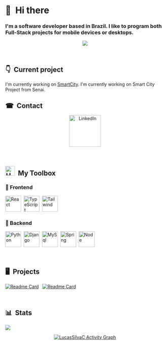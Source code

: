 # 👋 &nbsp;Hi there

<h3>I'm a software developer based in Brazil. I like to program both Full-Stack projects for mobile devices or desktops.</h3>

<div align="center">
   <img src="https://64.media.tumblr.com/6817bc1e7a8566924b4b2503a9ee4032/1eec2c221201275f-26/s640x960/4f6dffe3c2334ed1750917f9f0caa3ebc05c15a3.gif">
</div>

&nbsp;

## 👇 &nbsp;Current project

I'm currently working on [SmartCity](https://github.com/LucasSilvaC/SmartCity). I'm currently working on Smart City Project from Senai.

## ☎ &nbsp;Contact
<p align="center">
  <a href="https://www.linkedin.com/in/lucas-silva-64a715269/" target="_blank">
    <img src="https://cdn.jsdelivr.net/gh/devicons/devicon@latest/icons/linkedin/linkedin-original.svg" alt="LinkedIn" width="100" height="100"/>
  </a>
</p>

&nbsp;

## <img src="https://raw.githubusercontent.com/Tarikul-Islam-Anik/Animated-Fluent-Emojis/master/Emojis/Objects/Hammer%20and%20Wrench.png" alt="Hammer and Wrench" width="30" height="30" /> &nbsp;My Toolbox 
### 🔹 Frontend  
<img src="https://cdn.jsdelivr.net/gh/devicons/devicon@latest/icons/react/react-original.svg" alt="React" width="50" height="50"/>&nbsp;
<img src="https://cdn.jsdelivr.net/gh/devicons/devicon@latest/icons/typescript/typescript-original.svg" alt="TypeScript" width="50" height="50"/>&nbsp;
<img src="https://cdn.jsdelivr.net/gh/devicons/devicon@latest/icons/tailwindcss/tailwindcss-original.svg" alt="Tailwind" width="50" height="50"/>       

### 🔹 Backend
<img src="https://cdn.jsdelivr.net/gh/devicons/devicon@latest/icons/python/python-original.svg" alt="Python" width="50" height="50"/>&nbsp;
<img src="https://cdn.jsdelivr.net/gh/devicons/devicon@latest/icons/django/django-plain.svg" alt="Django" width="50" height="50"/>&nbsp;
<img src="https://cdn.jsdelivr.net/gh/devicons/devicon@latest/icons/mysql/mysql-original.svg" alt="MySql" width="50" height="50"/>&nbsp;
<img src="https://cdn.jsdelivr.net/gh/devicons/devicon@latest/icons/spring/spring-original.svg"  alt="Spring" width="50" height="50"/>&nbsp;
<img src="https://cdn.jsdelivr.net/gh/devicons/devicon@latest/icons/nodejs/nodejs-line.svg" alt="Node" width="50" height="50"/>&nbsp;
                     
&nbsp;

## 🖥 &nbsp;Projects
[![Readme Card](https://github-readme-stats.vercel.app/api/pin/?username=LucasSilvaC&repo=BugCode&bg_color=0d1116&title_color=ce09ec&text_color=a4aacb&icon_color=007ec6)](https://github.com/LucasSilvaC/BugCode) &nbsp;
[![Readme Card](https://github-readme-stats.vercel.app/api/pin/?username=LucasSilvaC&repo=OrdensServico&bg_color=0d1116&title_color=ce09ec&text_color=a4aacb&icon_color=007ec6)](https://github.com/LucasSilvaC/OrdensServico)

&nbsp;

## 📊 &nbsp;Stats
![](https://github-readme-stats.vercel.app/api/top-langs/?username=LucasSilvaC&theme=dark&hide_border=true&include_all_commits=false&count_private=true&layout=compact)

<div align="center">
  <a href="https://github.com/lindomarbatistao/lindomarbatistao"><img alt="LucasSilvaC Activity Graph" src="https://github-readme-activity-graph.vercel.app/graph/?username=LucasSilvaC&bg_color=RRGGBBAA&title_color=84C2C0&color=84C2C0&line=84C2C0&point=DEDEDE&hide_border=true&custom_title=Contribution⠀Graph" /></a>
  </div>
